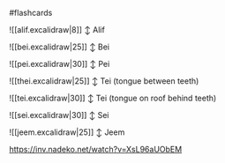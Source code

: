 #flashcards 

![[alif.excalidraw|8]]
↕
Alif
<!--SR:!2025-02-02,56,310!2025-02-09,62,310-->

![[bei.excalidraw|25]]
↕
Bei
<!--SR:!2025-01-02,26,290!2024-12-10,2,170-->

![[pei.excalidraw|30]]
↕
Pei
<!--SR:!2025-01-19,41,290!2024-12-10,2,190-->

![[thei.excalidraw|25]]
↕
Tei (tongue between teeth)
<!--SR:!2024-12-11,3,210!2024-12-16,9,250-->

![[tei.excalidraw|30]]
↕
Tei (tongue on roof behind teeth)
<!--SR:!2025-02-03,57,310!2025-01-14,38,290-->

![[sei.excalidraw|30]]
↕
Sei
<!--SR:!2024-12-11,4,230!2024-12-15,7,270-->

![[jeem.excalidraw|25]]
↕
Jeem
<!--SR:!2025-02-06,59,310!2025-02-07,60,310-->

https://inv.nadeko.net/watch?v=XsL96aUObEM
